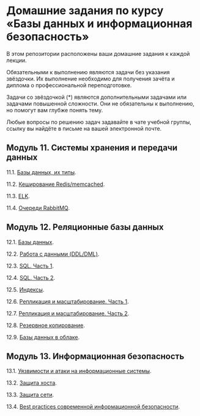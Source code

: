 # Домашние задания по курсу «Базы данных и информационная безопасность»

В этом репозитории расположены ваши домашние задания к каждой лекции. 

Обязательными к выполнению являются задачи без указания звёздочки. Их выполнение необходимо для получения зачёта и диплома о профессиональной переподготовке.

Задачи со звёздочкой (*) являются дополнительными задачами или задачами повышенной сложности. Они не обязательны к выполнению, но помогут вам глубже понять тему.

Любые вопросы по решению задач задавайте в чате учебной группы, ссылку вы найдёте в письме на вашей электронной почте.

## Модуль 11. Системы хранения и передачи данных

11.1. [Базы данных, их типы](https://github.com/netology-code/sdb-homeworks/blob/main/11-01.md).

11.2. [Кеширование Redis/memcached](https://github.com/netology-code/sdb-homeworks/blob/main/11-02.md).

11.3. [ELK](https://github.com/netology-code/sdb-homeworks/blob/main/11-03.md).

11.4. [Очереди RabbitMQ](https://github.com/netology-code/sdb-homeworks/blob/main/11-04.md).


## Модуль 12. Реляционные базы данных

12.1. [Базы данных](https://github.com/netology-code/sdb-homeworks/blob/main/12-01.md).

12.2. [Работа с данными (DDL/DML)](https://github.com/netology-code/sdb-homeworks/blob/main/12-02.md).

12.3. [SQL. Часть 1](./main/12-03.md).

12.4. [SQL. Часть 2](https://github.com/netology-code/sdb-homeworks/blob/main/12-04.md).

12.5. [Индексы](https://github.com/netology-code/sdb-homeworks/blob/main/12-05.md).

12.6. [Репликация и масштабирование. Часть 1](https://github.com/netology-code/sdb-homeworks/blob/main/12-06.md).

12.7. [Репликация и масштабирование. Часть 2](https://github.com/netology-code/sdb-homeworks/blob/main/12-07.md).

12.8. [Резервное копирование](https://github.com/netology-code/sdb-homeworks/blob/main/12-08.md).

12.9. [Базы данных в облаке](https://github.com/netology-code/sdb-homeworks/blob/main/12-09.md).


## Модуль 13. Информационная безопасность

13.1. [Уязвимости и атаки на информационные системы](https://github.com/netology-code/sdb-homeworks/blob/main/13-01.md).

13.2. [Защита хоста](https://github.com/netology-code/sdb-homeworks/blob/main/13-02.md).

13.3. [Защита сети](https://github.com/netology-code/sdb-homeworks/blob/main/13-03.md).

13.4. [Best practices современной информационной безопасности]().

